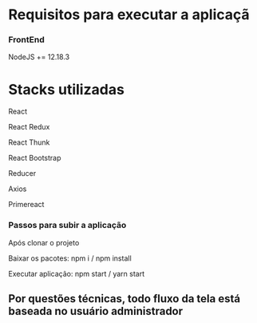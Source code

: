 # Requisitos para executar a aplicaçã

### FrontEnd
NodeJS += 12.18.3

# Stacks utilizadas
React

React Redux

React Thunk

React Bootstrap

Reducer

Axios

Primereact

### Passos para subir a aplicação
Após clonar o projeto

Baixar os pacotes: npm i / npm install

Executar aplicação: npm start / yarn start

## Por questões técnicas, todo fluxo da tela está baseada no usuário administrador

